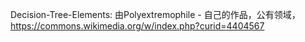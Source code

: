Decision-Tree-Elements: 由Polyextremophile - 自己的作品，公有领域，https://commons.wikimedia.org/w/index.php?curid=4404567
